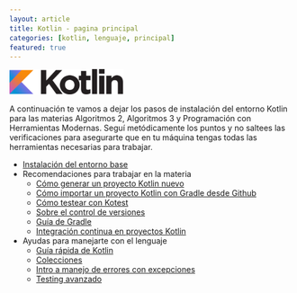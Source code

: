 ```yaml
---
layout: article
title: Kotlin - pagina principal
categories: [kotlin, lenguaje, principal]
featured: true
---
```


<img src="/img/wiki/Kotlin_logo.png" height="40%" width="40%">

A continuación te vamos a dejar los pasos de instalación del entorno Kotlin para las materias Algoritmos 2, Algoritmos 3 y Programación con Herramientas Modernas. Seguí metódicamente los puntos y no saltees las verificaciones para asegurarte que en tu máquina tengas todas las herramientas necesarias para trabajar.

* [Instalación del entorno base](kotlin-preparacion-de-un-entorno-de-desarrollo.html)
* Recomendaciones para trabajar en la materia
  * [Cómo generar un proyecto Kotlin nuevo](kotlin-creacion-proyecto.html)
  * [Cómo importar un proyecto Kotlin con Gradle desde Github](kotlin-bajar-un-proyecto-gradle-de-un-repositorio-git.html)
  * [Cómo testear con Kotest](kotest-testeo-unitario-avanzado.html)
  * [Sobre el control de versiones](kotlin-amigandonos-git.html)
  * [Guía de Gradle](gradle.html)
  * [Integración continua en proyectos Kotlin](kotlin-ci.html)
* Ayudas para manejarte con el lenguaje
  * [Guía rápida de Kotlin](kotlin-guia-rapida.html)
  * [Colecciones](https://docs.google.com/document/d/1lzOStySb8i94oVvZUIxkgymf2tuCDuXzqSTnClPqKSM/edit?usp=sharing)
  * [Intro a manejo de errores con excepciones](https://docs.google.com/document/d/1G0a9j-OA0rIEA5cdvEhIMbztJVo86ssvZKBK8HL9akg/edit?usp=sharing)
  * [Testing avanzado](https://docs.google.com/document/d/1zj-H_qPbUDvWsWhV2YLaPsnrI0MIkCuoeK_ilzSnxVI/edit?usp=sharing)
